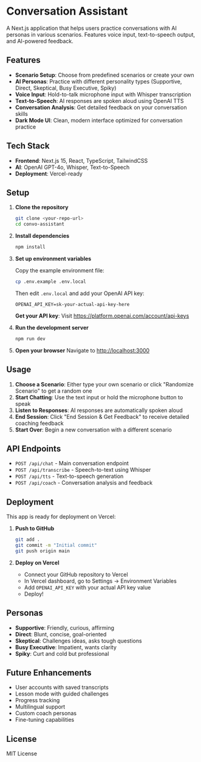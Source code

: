# Conversation Assistant

A Next.js application that helps users practice conversations with AI personas in various scenarios. Features voice input, text-to-speech output, and AI-powered feedback.

## Features

- **Scenario Setup**: Choose from predefined scenarios or create your own
- **AI Personas**: Practice with different personality types (Supportive, Direct, Skeptical, Busy Executive, Spiky)
- **Voice Input**: Hold-to-talk microphone input with Whisper transcription
- **Text-to-Speech**: AI responses are spoken aloud using OpenAI TTS
- **Conversation Analysis**: Get detailed feedback on your conversation skills
- **Dark Mode UI**: Clean, modern interface optimized for conversation practice

## Tech Stack

- **Frontend**: Next.js 15, React, TypeScript, TailwindCSS
- **AI**: OpenAI GPT-4o, Whisper, Text-to-Speech
- **Deployment**: Vercel-ready

## Setup

1. **Clone the repository**
   ```bash
   git clone <your-repo-url>
   cd convo-assistant
   ```

2. **Install dependencies**
   ```bash
   npm install
   ```

3. **Set up environment variables**
   
   Copy the example environment file:
   ```bash
   cp .env.example .env.local
   ```
   
   Then edit `.env.local` and add your OpenAI API key:
   ```env
   OPENAI_API_KEY=sk-your-actual-api-key-here
   ```
   
   **Get your API key**: Visit https://platform.openai.com/account/api-keys

4. **Run the development server**
   ```bash
   npm run dev
   ```

5. **Open your browser**
   Navigate to [http://localhost:3000](http://localhost:3000)

## Usage

1. **Choose a Scenario**: Either type your own scenario or click "Randomize Scenario" to get a random one
2. **Start Chatting**: Use the text input or hold the microphone button to speak
3. **Listen to Responses**: AI responses are automatically spoken aloud
4. **End Session**: Click "End Session & Get Feedback" to receive detailed coaching feedback
5. **Start Over**: Begin a new conversation with a different scenario

## API Endpoints

- `POST /api/chat` - Main conversation endpoint
- `POST /api/transcribe` - Speech-to-text using Whisper
- `POST /api/tts` - Text-to-speech generation
- `POST /api/coach` - Conversation analysis and feedback

## Deployment

This app is ready for deployment on Vercel:

1. **Push to GitHub**
   ```bash
   git add .
   git commit -m "Initial commit"
   git push origin main
   ```

2. **Deploy on Vercel**
   - Connect your GitHub repository to Vercel
   - In Vercel dashboard, go to Settings → Environment Variables
   - Add `OPENAI_API_KEY` with your actual API key value
   - Deploy!

## Personas

- **Supportive**: Friendly, curious, affirming
- **Direct**: Blunt, concise, goal-oriented
- **Skeptical**: Challenges ideas, asks tough questions
- **Busy Executive**: Impatient, wants clarity
- **Spiky**: Curt and cold but professional

## Future Enhancements

- User accounts with saved transcripts
- Lesson mode with guided challenges
- Progress tracking
- Multilingual support
- Custom coach personas
- Fine-tuning capabilities

## License

MIT License